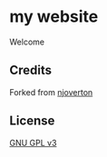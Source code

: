 # my website

Welcome

## Credits

Forked from [njoverton](https://github.com/njoverton/njoverton-website)

## License

[GNU GPL v3](LICENSE)
